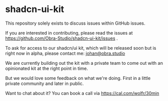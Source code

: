 # shadcn-ui-kit

This repository solely exists to discuss issues within GitHub issues. 

If you are interested in contributing, please read the issues at https://github.com/Obra-Studio/shadcn-ui-kit/issues .

To ask for access to our shadcn/ui kit, which will be released soon but is right now in alpha, please contact me: johan@obra.studio

We are currently building out the kit with a private team to come out with an opinionated kit at the right point in time.

But we would love some feedback on what we're doing. First in a little private community and later in public.

Want to chat about it? You can book a call via https://cal.com/wolfr/30min
